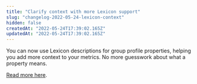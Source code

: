 ```yaml
---
title: "Clarify context with more Lexicon support"
slug: "changelog-2022-05-24-lexicon-context"
hidden: false
createdAt: "2022-05-24T17:39:02.165Z"
updatedAt: "2022-05-24T17:39:02.165Z"
---
```


You can now use Lexicon descriptions for group profile properties, helping you add more context to your metrics. No more guesswork about what a property means.

[Read more here](https://help.mixpanel.com/hc/en-us/articles/360001307806-Lexicon-Overview#adding-or-changing-descriptions).
